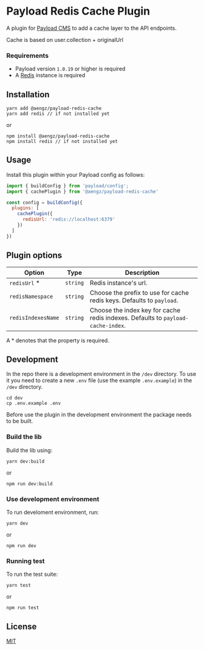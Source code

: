 # Payload Redis Cache Plugin

A plugin for [Payload CMS](https://github.com/payloadcms/payload)  to add a cache layer to the API endpoints.

Cache is based on user.collection + originalUrl

### Requirements

- Payload version `1.0.19` or higher is required
- A [Redis](https://redis.io/) instance is required 

## Installation
```console
yarn add @aengz/payload-redis-cache
yarn add redis // if not installed yet
```
or
```console
npm install @aengz/payload-redis-cache
npm install redis // if not installed yet
```

## Usage

Install this plugin within your Payload config as follows:

```js
import { buildConfig } from 'payload/config';
import { cachePlugin } from '@aengz/payload-redis-cache'

const config = buildConfig({
  plugins: [
    cachePlugin({ 
      redisUrl: 'redis://localhost:6379' 
    })
  ]
})
```

## Plugin options

| Option| Type | Description |
|---|---|---|
| `redisUrl` * | `string` | Redis instance's url. |
| `redisNamespace` | `string` | Choose the prefix to use for cache redis keys. Defaults to `payload`. |
| `redisIndexesName` | `string` | Choose the index key for cache redis indexes. Defaults to `payload-cache-index`. |

A * denotes that the property is required.

## Development
In the repo there is a development environment in the `/dev` directory.
To use it you need to create a new `.env` file (use the example `.env.example`) in the `/dev` directory.

``` console
cd dev
cp .env.example .env
```

Before use the plugin in the development environment the package needs to be built. 
### Build the lib 
Build the lib using:
```console
yarn dev:build
```
or
```console
npm run dev:build
```

### Use development environment
To run develoment environment, run:

```console
yarn dev
```
or 
```console
npm run dev
```

### Running test 
To run the test suite:
```console
yarn test
```
or
```console
npm run test
```

## License
[MIT](LICENSE)
